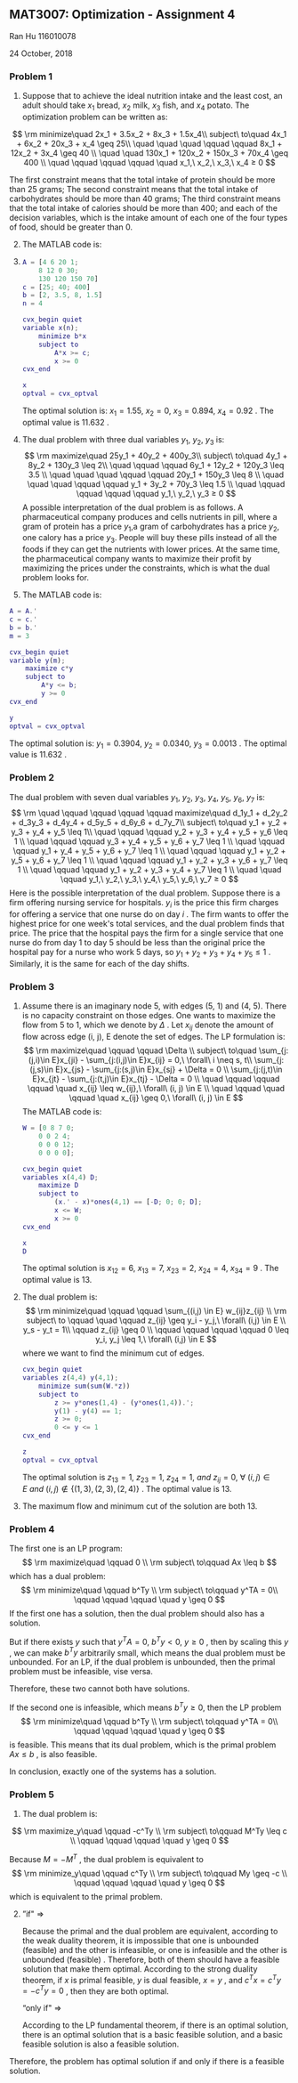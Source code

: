 ## MAT3007: Optimization - Assignment 4

Ran Hu  116010078 

24 October, 2018

### Problem 1

1. Suppose that to achieve the ideal nutrition intake and the least cost, an adult should take $x_1$ bread, $x_2$ milk, $x_3$ fish, and $x_4$ potato. The optimization problem can be written as: 

$$
\rm minimize\quad 2x_1 + 3.5x_2 + 8x_3 + 1.5x_4\\
subject\ to\quad 4x_1 + 6x_2 + 20x_3 + x_4 \geq 25\\
\quad \quad \quad \qquad \qquad 8x_1 + 12x_2 + 3x_4 \geq 40 \\
\quad \quad 130x_1 + 120x_2 + 150x_3 + 70x_4 \geq 400 \\
\quad \qquad \qquad \qquad \quad x_1,\ x_2,\ x_3,\ x_4 ≥ 0
$$

The first constraint means that the total intake of protein should be more than 25 grams; The second constraint means that the total intake of carbohydrates should be more than 40 grams; The third constraint means that the total intake of calories should be more than 400; and each of the decision variables, which is the intake amount of each one of the four types of food, should be greater than 0.

2. The MATLAB code is:

2. ```matlab
   A = [4 6 20 1;
       8 12 0 30;
       130 120 150 70]
   c = [25; 40; 400]
   b = [2, 3.5, 8, 1.5]
   n = 4
   
   cvx_begin quiet
   variable x(n);
       minimize b*x
       subject to 
           A*x >= c;
           x >= 0
   cvx_end
   
   x
   optval = cvx_optval
   ```

   The optimal solution is: $x_1 = 1.55,\ x_2 = 0,\ x_3 = 0.894,\ x_4 = 0.92$ . The optimal value is 11.632 .

3. The dual problem with three dual variables $y_1,\ y_2,\ y_3$ is:
   $$
   \rm maximize\quad 25y_1 + 40y_2 + 400y_3\\
   subject\ to\quad 4y_1 + 8y_2 + 130y_3 \leq 2\\
   \quad \qquad \qquad 6y_1 + 12y_2 + 120y_3 \leq 3.5 \\
   \quad \quad \quad \qquad \qquad 20y_1 + 150y_3 \leq 8 \\
   \quad \quad \quad \qquad \qquad y_1 + 3y_2 + 70y_3 \leq 1.5 \\
   \quad \qquad \qquad \qquad \qquad y_1,\ y_2,\ y_3 ≥ 0
   $$
   A possible interpretation of the dual problem is as follows. A pharmaceutical company produces and cells nutrients in pill, where a gram of protein has a price $y_1$,a gram of carbohydrates has a price $y_2$, one calory has a price $y_3$. People will buy these pills instead of all the foods if they can get the nutrients with lower prices. At the same time, the pharmaceutical company wants to maximize their profit by maximizing the prices under the constraints, which is what the dual problem looks for.

4.  The MATLAB code is:

   ```matlab
   A = A.'
   c = c.'
   b = b.'
   m = 3
   
   cvx_begin quiet
   variable y(m);
       maximize c*y
       subject to 
           A*y <= b;
           y >= 0
   cvx_end
   
   y
   optval = cvx_optval
   ```

   The optimal solution is: $y_1 = 0.3904,\ y_2 = 0.0340,\ y_3 = 0.0013$ . The optimal value is 11.632 .



### Problem 2

The dual problem with seven dual variables $y_1,\ y_2,\ y_3,\ y_4,\ y_5,\ y_6,\ y_7$ is:
$$
\rm \quad \qquad \qquad \qquad \qquad maximize\quad d_1y_1 + d_2y_2 + d_3y_3 + d_4y_4 + d_5y_5 + d_6y_6 + d_7y_7\\
subject\ to\quad y_1 + y_2 + y_3 + y_4 + y_5 \leq 1\\
\quad \qquad \qquad y_2 + y_3 + y_4 + y_5 + y_6 \leq 1 \\
\quad \qquad \qquad y_3 + y_4 + y_5 + y_6 + y_7 \leq 1 \\
\quad \qquad \qquad y_1 + y_4 + y_5 + y_6 + y_7 \leq 1 \\
\quad \qquad \qquad y_1 + y_2 + y_5 + y_6 + y_7 \leq 1 \\
\quad \qquad \qquad y_1 + y_2 + y_3 + y_6 + y_7 \leq 1 \\
\quad \qquad \qquad y_1 + y_2 + y_3 + y_4 + y_7 \leq 1 \\
\quad \quad \qquad y_1,\ y_2,\ y_3,\ y_4,\ y_5,\ y_6,\ y_7 ≥ 0
$$
Here is the possible interpretation of the dual problem. Suppose there is a firm offering nursing service for hospitals. $y_i$ is the price this firm charges for offering a service that one nurse do on day $i$ . The firm wants to offer the highest price for one week's total services, and the dual problem finds that price.  The price that the hospital pays the firm for a single service that one nurse do from day 1 to day 5 should be less than the original price the hospital pay for a nurse who work 5 days, so $y_1 + y_2 + y_3 + y_4 + y_5 \leq 1$ . Similarly, it is the same for each of the day shifts. 



### Problem 3 

1. Assume there is an imaginary node 5, with edges (5, 1) and (4, 5). There is no capacity constraint on those edges. One wants to maximize the flow from 5 to 1, which we denote by $\Delta$ . Let $x_{ij}$ denote the amount of flow across edge (i, j), E denote the set of edges. The LP formulation is:
   $$
   \rm maximize\quad \qquad  \qquad \Delta \\
   subject\ to\quad \sum_{j:(j,i)\in E}x_{ji} - \sum_{j:(i,j)\in E}x_{ij} = 0,\ \forall\ i \neq s, t\\
   \sum_{j:(j,s)\in E}x_{js} - \sum_{j:(s,j)\in E}x_{sj} + \Delta = 0 \\
   \sum_{j:(j,t)\in E}x_{jt} - \sum_{j:(t,j)\in E}x_{tj} - \Delta = 0 \\
   \quad \qquad \qquad \qquad \quad x_{ij} \leq w_{ij},\ \forall\ (i, j) \in E \\ 
   \quad \qquad \quad \qquad \quad x_{ij} \geq 0,\ \forall\ (i, j) \in E
   $$
    The MATLAB code is:

   ```matlab
   W = [0 8 7 0;
       0 0 2 4;
       0 0 0 12;
       0 0 0 0];
   
   cvx_begin quiet
   variables x(4,4) D;
       maximize D
       subject to
           (x.' - x)*ones(4,1) == [-D; 0; 0; D];
           x <= W;
           x >= 0
   cvx_end
   
   x
   D
   ```

   The optimal solution is $x_{12} = 6,\ x_{13} = 7,\ x_{23} = 2,\ x_{24} = 4,\ x_{34} = 9$ . The optimal value is 13.

2. The dual problem is: 
   $$
   \rm minimize\quad \qquad  \qquad \sum_{(i,j) \in E} w_{ij}z_{ij} \\
   \rm subject\ to \qquad \quad \qquad z_{ij} \geq y_i - y_j,\ \forall\ (i,j) \in E \\
   y_s - y_t = 1\\
   \qquad z_{ij} \geq 0 \\
   \qquad \qquad \qquad \qquad 0 \leq y_i, y_j \leq 1,\ \forall\ (i,j) \in E
   $$
   where we want to find the minimum cut of edges.

   ```matlab
   cvx_begin quiet
   variables z(4,4) y(4,1);
       minimize sum(sum(W.*z))
       subject to
           z >= y*ones(1,4) - (y*ones(1,4)).';
           y(1) - y(4) == 1;
           z >= 0;
           0 <= y <= 1
   cvx_end
   
   z
   optval = cvx_optval
   ```

   The optimal solution is $z_{13} =1,\ z_{23} = 1,\ z_{24} = 1,\ and\ z_{ij} = 0,\ \forall\ (i, j) \in E\ and\ (i, j) \notin \{(1, 3), (2, 3), (2, 4)\}$ . The optimal value is 13.

3. The maximum flow and minimum cut of the solution are both 13.



### Problem 4

The first one is an LP program:
$$
\rm maximize\quad \qquad 0 \\
\rm subject\ to\qquad Ax \leq b
$$
  which has a dual problem:
$$
\rm minimize\quad \qquad b^Ty \\
\rm subject\ to\qquad y^TA = 0\\
\qquad \qquad \qquad \quad y \geq 0
$$
If the first one has a solution, then the dual problem should also has a solution. 

But if there exists $y$ such that  $y^TA = 0,\ b^Ty < 0,\ y \geq 0$ , then by scaling this $y$ , we can make $b^Ty$ arbitrarily small, which means the dual problem must be unbounded. For an LP, if the dual problem is unbounded, then the primal problem must be infeasible, vise versa. 

Therefore, these two cannot both have solutions.

If the second one is infeasible, which means $b^Ty \geq 0$, then the LP problem
$$
\rm minimize\quad \qquad  b^Ty \\
\rm subject\ to\qquad y^TA = 0\\
\qquad \qquad \qquad \quad y \geq 0
$$
is feasible. This means that its dual problem, which is the primal problem $Ax \leq b$ , is also feasible.

In conclusion, exactly one of the systems has a solution.



### Problem 5

1. The dual problem is:

$$
\rm maximize_y\quad \qquad  -c^Ty \\
\rm subject\ to\qquad M^Ty \leq c \\
\qquad \qquad \qquad \quad y \geq 0
$$

Because $M = -M^T$ , the dual problem is equivalent to 
$$
\rm minimize_y\quad \qquad  c^Ty \\
\rm subject\ to\qquad My \geq -c \\
\qquad \qquad \qquad \quad y \geq 0
$$
which is equivalent to the primal problem.

2. ”if" $\Rightarrow$

   Because the primal and the dual problem are equivalent, according to the weak duality theorem, it is impossible that one is unbounded (feasible) and the other is infeasible, or one is infeasible and the other is unbounded (feasible) . Therefore, both of them should have a feasible solution that make them optimal. According to the strong duality theorem, if $x$ is primal feasible, $y$ is dual feasible, $x = y$ , and $c^Tx = c^Ty = -c^Ty = 0$ , then they are both optimal. 

   “only if" $\Rightarrow$

   According to the LP fundamental theorem, if there is an optimal solution, there is an optimal solution that is a basic feasible solution, and a basic feasible solution is also a feasible solution.

Therefore, the problem has optimal solution if and only if there is a feasible solution.


